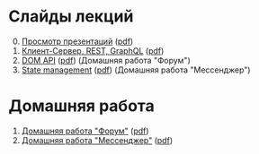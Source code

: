# Слайды лекций

0. [Просмотр презентаций](https://urfu-2021.github.io/slides/00-presentations/) ([pdf](https://urfu-2021.github.io/slides/00-presentations/index.pdf))
1. [Клиент-Сервер, REST, GraphQL](https://urfu-2021.github.io/slides/01-client-server/) ([pdf](https://urfu-2021.github.io/slides/01-client-server/index.pdf))
2. [DOM API](https://urfu-2021.github.io/slides/02-dom-api/) ([pdf](https://urfu-2021.github.io/slides/02-dom-api/index.pdf)) (Домашняя работа "Форум")
4. [State management](https://urfu-2021.github.io/slides/04-state-management/) ([pdf](https://urfu-2021.github.io/slides/04-state-management/index.pdf)) (Домашняя работа "Мессенджер")

# Домашняя работа

1. [Домашняя работа "Форум"](https://urfu-2021.github.io/slides/homework-1/) ([pdf](https://urfu-2021.github.io/slides/homework-1/index.pdf))
2. [Домашняя работа "Мессенджер"](https://urfu-2021.github.io/slides/homework-2/) ([pdf](https://urfu-2021.github.io/slides/homework-2/index.pdf))
